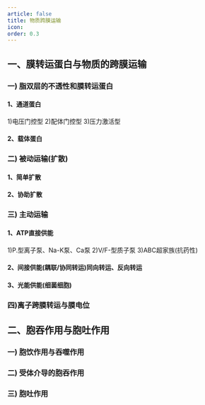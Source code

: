 ```yaml
---
article: false
title: 物质跨膜运输
icon: 
order: 0.3
---
```


## 一、膜转运蛋白与物质的跨膜运输
### 一) 脂双层的不透性和膜转运蛋白
#### 1、通道蛋白
1)电压门控型
2)配体门控型
3)压力激活型
#### 2、载体蛋白
### 二) 被动运输(扩散)
#### 1、简单扩散
#### 2、协助扩散
### 三) 主动运输
#### 1、ATP直接供能
1)P.型离子泵、Na-K泵、Ca泵
2)V/F-型质子泵
3)ABC超家族(抗药性)
#### 2、间接供能(耦联/协同转运)同向转运、反向转运
#### 3、光能供能(细菌细胞)
### 四)离子跨膜转运与膜电位
## 二、胞吞作用与胞吐作用
### 一) 胞饮作用与吞噬作用
### 二) 受体介导的胞吞作用
### 三) 胞吐作用